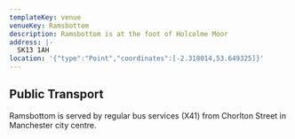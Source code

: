 ```yaml
---
templateKey: venue
venueKey: Ramsbottom
description: Ramsbottom is at the foot of Holcolme Moor
address: |-
  SK13 1AH
location: '{"type":"Point","coordinates":[-2.318014,53.649325]}'
---
```

## Public Transport

Ramsbottom is served by regular bus services (X41) from Chorlton Street in Manchester city centre.
